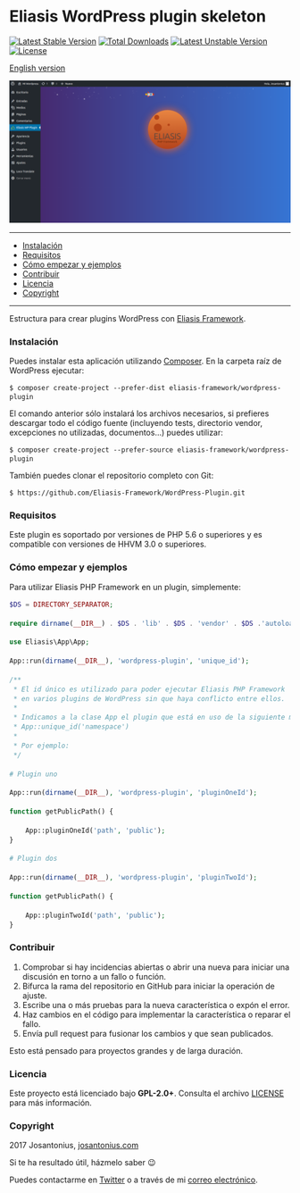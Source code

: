 # Eliasis WordPress plugin skeleton

[![Latest Stable Version](https://poser.pugx.org/eliasis-framework/wordpress-plugin/v/stable)](https://packagist.org/packages/eliasis-framework/wordpress-plugin) [![Total Downloads](https://poser.pugx.org/eliasis-framework/wordpress-plugin/downloads)](https://packagist.org/packages/eliasis-framework/wordpress-plugin) [![Latest Unstable Version](https://poser.pugx.org/eliasis-framework/wordpress-plugin/v/unstable)](https://packagist.org/packages/eliasis-framework/wordpress-plugin) [![License](https://poser.pugx.org/eliasis-framework/wordpress-plugin/license)](https://packagist.org/packages/eliasis-framework/wordpress-plugin)

[English version](README-ES.md)

![image](https://github.com/Eliasis-Framework/WordPress-Plugin/blob/master/resources/eliasis-wordpress-plugin.png)

---

- [Instalación](#instalación)
- [Requisitos](#requisitos)
- [Cómo empezar y ejemplos](#cómo-empezar-y-ejemplos)
- [Contribuir](#contribuir)
- [Licencia](#licencia)
- [Copyright](#copyright)

---

Estructura para crear plugins WordPress con [Eliasis Framework](https://github.com/Eliasis-Framework/Eliasis).

### Instalación 

Puedes instalar esta aplicación utilizando [Composer](http://getcomposer.org/download/). En la carpeta raíz de WordPress ejecutar:

    $ composer create-project --prefer-dist eliasis-framework/wordpress-plugin

El comando anterior sólo instalará los archivos necesarios, si prefieres descargar todo el código fuente (incluyendo tests, directorio vendor, excepciones no utilizadas, documentos...) puedes utilizar:

    $ composer create-project --prefer-source eliasis-framework/wordpress-plugin

También puedes clonar el repositorio completo con Git:

	$ https://github.com/Eliasis-Framework/WordPress-Plugin.git

### Requisitos

Este plugin es soportado por versiones de PHP 5.6 o superiores y es compatible con versiones de HHVM 3.0 o superiores.

### Cómo empezar y ejemplos

Para utilizar Eliasis PHP Framework en un plugin, simplemente:

```php
$DS = DIRECTORY_SEPARATOR;

require dirname(__DIR__) . $DS . 'lib' . $DS . 'vendor' . $DS .'autoload.php';

use Eliasis\App\App;

App::run(dirname(__DIR__), 'wordpress-plugin', 'unique_id');

/**
 * El id único es utilizado para poder ejecutar Eliasis PHP Framework
 * en varios plugins de WordPress sin que haya conflicto entre ellos.
 *
 * Indicamos a la clase App el plugin que está en uso de la siguiente manera:
 * App::unique_id('namespace')
 *
 * Por ejemplo:
 */

# Plugin uno

App::run(dirname(__DIR__), 'wordpress-plugin', 'pluginOneId');

function getPublicPath() {
	
	App::pluginOneId('path', 'public');
}

# Plugin dos

App::run(dirname(__DIR__), 'wordpress-plugin', 'pluginTwoId');

function getPublicPath() {
	
	App::pluginTwoId('path', 'public');
}
```

### Contribuir
1. Comprobar si hay incidencias abiertas o abrir una nueva para iniciar una discusión en torno a un fallo o función.
1. Bifurca la rama del repositorio en GitHub para iniciar la operación de ajuste.
1. Escribe una o más pruebas para la nueva característica o expón el error.
1. Haz cambios en el código para implementar la característica o reparar el fallo.
1. Envía pull request para fusionar los cambios y que sean publicados.

Esto está pensado para proyectos grandes y de larga duración.

### Licencia

Este proyecto está licenciado bajo **GPL-2.0+**. Consulta el archivo [LICENSE](LICENSE) para más información.

### Copyright

2017 Josantonius, [josantonius.com](https://josantonius.com/)

Si te ha resultado útil, házmelo saber :wink:

Puedes contactarme en [Twitter](https://twitter.com/Josantonius) o a través de mi [correo electrónico](mailto:hello@josantonius.com).